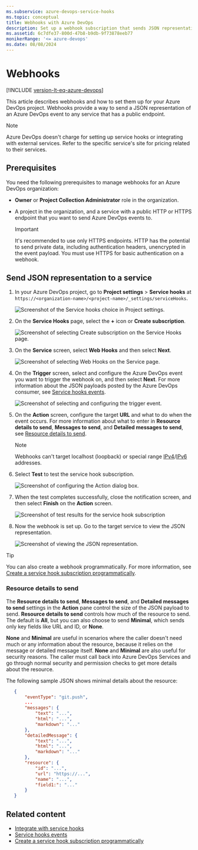 ```yaml
---
ms.subservice: azure-devops-service-hooks
ms.topic: conceptual
title: Webhooks with Azure DevOps
description: Set up a webhook subscription that sends JSON representations of Azure DevOps events to any service that has a public endpoint.
ms.assetid: 6c7dfe37-800d-47b8-b9db-9f73878eeb77
monikerRange: '<= azure-devops'
ms.date: 08/08/2024
---
```


# Webhooks

[!INCLUDE [version-lt-eq-azure-devops](../../includes/version-lt-eq-azure-devops.md)]

This article describes webhooks and how to set them up for your Azure DevOps project. Webhooks provide a way to send a JSON representation of an Azure DevOps event to any service that has a public endpoint.

>[!NOTE]
>Azure DevOps doesn't charge for setting up service hooks or integrating with external services. Refer to the specific service's site for pricing related to their services.

## Prerequisites

You need the following prerequisites to manage webhooks for an Azure DevOps organization:

- **Owner** or **Project Collection Administrator** role in the organization.
- A project in the organization, and a service with a public HTTP or HTTPS endpoint that you want to send Azure DevOps events to.

  >[!IMPORTANT]
  >It's recommended to use only HTTPS endpoints. HTTP has the potential to send private data, including authentication headers, unencrypted in the event payload. You must use HTTPS for basic authentication on a webhook.

## Send JSON representation to a service

1. In your Azure DevOps project, go to **Project settings** > **Service hooks** at `https://<organization-name>/<project-name>/_settings/serviceHooks`.

   ![Screenshot of the Service hooks choice in Project settings.](./media/add-devops-service-hook.png)

1. On the **Service Hooks** page, select the **+** icon or **Create subscription**.

   ![Screenshot of selecting Create subscription on the Service Hooks page.](./media/add-service-hook.png)

1. On the **Service** screen, select **Web Hooks** and then select **Next**.

   ![Screenshot of selecting Web Hooks on the Service page.](./media/webhooks/configure-service.png)

1. On the **Trigger** screen, select and configure the Azure DevOps event you want to trigger the webhook on, and then select **Next**. For more information about the JSON payloads posted by the Azure DevOps consumer, see [Service hooks events](../events.md).

   ![Screenshot of selecting and configuring the trigger event.](./media/webhooks/configure-event.png)

1. On the **Action** screen, configure the target **URL** and what to do when the event occurs. For more information about what to enter in **Resource details to send**, **Messages to send**, and **Detailed messages to send**, see [Resource details to send](#resource-details-to-send).

   >[!NOTE]
   >Webhooks can't target localhost (loopback) or special range [IPv4](https://www.iana.org/assignments/iana-ipv4-special-registry/iana-ipv4-special-registry.xhtml)/[IPv6](https://www.iana.org/assignments/iana-ipv6-special-registry/iana-ipv6-special-registry.xhtml) addresses. 

1. Select **Test** to test the service hook subscription.

   ![Screenshot of configuring the Action dialog box.](./media/webhooks/configure-action.png)

1. When the test completes successfully, close the notification screen, and then select **Finish** on the **Action** screen.

   ![Screenshot of test results for the service hook subscription](./media/webhooks/test.png)

1. Now the webhook is set up. Go to the target service to view the JSON representation.

   ![Screenshot of viewing the JSON representation.](./media/webhooks/request-bin.png)

>[!TIP]
>You can also create a webhook programmatically. For more information, see [Create a service hook subscription programmatically](../create-subscription.md).

### Resource details to send

The **Resource details to send**, **Messages to send**, and **Detailed messages to send** settings in the **Action** pane control the size of the JSON payload to send. **Resource details to send** controls how much of the resource to send. The default is **All**, but you can also choose to send **Minimal**, which sends only key fields like URL and ID, or **None**.

**None** and **Minimal** are useful in scenarios where the caller doesn't need much or any information about the resource, because it relies on the message or detailed message itself. **None** and **Minimal** are also useful for security reasons. The caller must call back into Azure DevOps Services and go through normal security and permission checks to get more details about the resource.

The following sample JSON shows minimal details about the resource:

```json
   {
       "eventType": "git.push",
       ...
       "messages": {
           "text": "...",
           "html": "...",
           "markdown": "..."
       },
       "detailedMessage": {
           "text": "...",
           "html": "...",
           "markdown": "..."
       },
       "resource": {
           "id": "...",
           "url": "https://...",
           "name": "...",
           "field1:": "..."
       }
   }   
```

## Related content

- [Integrate with service hooks](../overview.md)
- [Service hooks events](../events.md)
- [Create a service hook subscription programmatically](../create-subscription.md)
